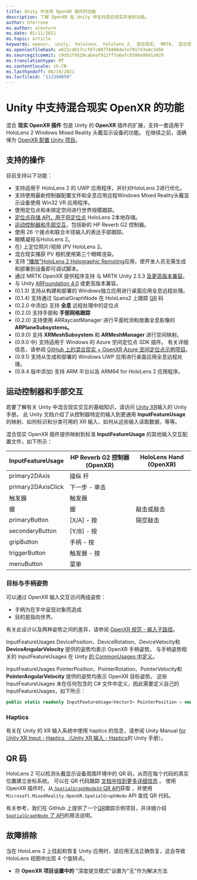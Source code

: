 ```yaml
---
title: Unity 中支持 OpenXR 插件的功能
description: 了解 OpenXR 在 Unity 中支持混合现实开发的功能。
author: hferrone
ms.author: alexturn
ms.date: 01/11/2021
ms.topic: article
keywords: openxr， unity， hololens， hololens 2， 混合现实， MRTK， 混合现实工具包， 增强现实， 虚拟现实， 混合现实头戴显示设备， 学习， 教程， 入门
ms.openlocfilehash: e622cd617ccf67c0877b9064efe791743e4c34b6
ms.sourcegitcommit: c9d52f9529cabeaf912fffa6efc6599a9041a929
ms.translationtype: MT
ms.contentlocale: zh-CN
ms.lasthandoff: 06/19/2021
ms.locfileid: "112398050"
---
```

# <a name="mixed-reality-openxr-supported-features-in-unity"></a>Unity 中支持混合现实 OpenXR 的功能

混合 **现实 OpenXR 插件** 包是 Unity 的 **OpenXR** 插件的扩展，支持一套适用于 HoloLens 2 Windows Mixed Reality 头戴显示设备的功能。 在继续之前，请确保为 [OpenXR 配置 Unity 项目](openxr-getting-started.md)。

## <a name="whats-supported"></a>支持的操作

目前支持以下功能：

* 支持适用于 HoloLens 2 的 UWP 应用程序，并针对HoloLens 2进行优化。
* 支持使用最新控制器配置文件和全息应用远程Windows Mixed Reality头戴显示设备使用 Win32 VR 应用程序。
* 使用定位点和未绑定空间进行世界规模跟踪。
* [定位点存储 API，用于将定位点](spatial-anchors-in-unity.md) HoloLens 2本地存储。
* [运动控制器和手部交互](#motion-controller-and-hand-interactions)，包括新的 HP Reverb G2 控制器。
* 使用 26 个接点和联合半径输入的表达手部跟踪。
* 眼睛凝视与HoloLens 2。
* 在) 上定位照片/视频 (PV HoloLens 2。
* 混合现实捕获 PV 相机使用第三个眼睛渲染。
* 支持 ["播放"HoloLens 2 Holographic Remoting](unity-play-mode.md#holographic-remoting-in-unity-editor-play-mode)应用，使开发人员无需生成和部署到设备即可调试脚本。
* 通过 MRTK OpenXR 提供程序支持 与 MRTK Unity 2.5.3 [及更高版本兼容](openxr-getting-started.md#using-mrtk-with-openxr-support)。
* 与 Unity [ARFoundation 4.0](https://docs.unity3d.com/Packages/com.unity.xr.arfoundation@4.1/manual/index.html) 或更高版本兼容。
*  (0.1.3) 支持从构建和部署的 Windows[](holographic-remoting-desktop.md)独立应用进行桌面应用全息远程处理。
*  (0.1.4) 支持通过 SpatialGraphNode 在 HoloLens2 上跟踪 [QR](#qr-codes) 码
*  (0.2.0 中添加) 支持 **全息** 远程处理中的定位点
*  (0.2.0) 支持手部和 **手部网格跟踪**
*  (0.2.0) 支持使用 ARRaycastManager 进行平面检测和放置全息影像的 **ARPlaneSubsystems。** 
*  (0.9.0) 支持 **XRMeshSubsystem** 和 **ARMeshManager** 进行空间映射。
*  (0.9.0 中) 支持适用于 Windows 的 Azure 空间定位点 SDK 插件。 有关详细信息，请参阅 [GitHub 上的混合现实 + OpenXR Azure 空间定位点示例项目](https://github.com/microsoft/OpenXR-Unity-MixedReality-Samples/tree/main/AzureSpatialAnchorsSample)。
*  (0.9.1) 支持从生成和部署的 Windows UWP 应用进行桌面应用全息远程处理。
*  (0.9.4 版中添加) 支持 ARM 平台以及 ARM64 for HoloLens 2 应用程序。

## <a name="motion-controller-and-hand-interactions"></a>运动控制器和手部交互

若要了解有关 Unity 中混合现实交互的基础知识，请访问 [Unity XR](https://docs.unity3d.com/2020.2/Documentation/Manual/xr_input.html)输入的 Unity 手册。 此 Unity 文档介绍了从控制器特定的输入到更通用 **InputFeatureUsage** 的映射、如何标识和分类可用的 XR 输入、如何从这些输入读取数据，等等。

混合现实 OpenXR 插件提供映射到标准 **InputFeatureUsage** 的其他输入交互配置文件，如下所示：

| InputFeatureUsage | HP Reverb G2 控制器 (OpenXR)  | HoloLens Hand (OpenXR)  |
| ---- | ---- | ---- |
| primary2DAxis | 操纵 杆 | |
| primary2DAxisClick | 下一步 - 单击 | |
| 触发器 | 触发器  | |
| 握 | 握 | 敲击或敲击 |
| primaryButton | [X/A] - 按 | 隔空敲击 |
| secondaryButton | [Y/B] - 按 | |
| gripButton | 手柄 - 按 | |
| triggerButton | 触发器 - 按 | |
| menuButton | 菜单 | |

### <a name="aim-and-grip-poses"></a>目标与手柄姿势

可以通过 OpenXR 输入交互访问两组姿势：

* 手柄为在手中呈现对象而造成
* 目的是指向世界。

有关此设计以及两种姿势之间的差异，请参阅 [OpenXR 规范 - 输入子路径](https://www.khronos.org/registry/OpenXR/specs/1.0/html/xrspec.html#semantic-path-input)。

InputFeatureUsages  DevicePosition、DeviceRotation、DeviceVelocity和 **DeviceAngularVelocity** 提供的姿势均表示 OpenXR 手柄姿势。   与手柄姿势相关的 InputFeatureUsages 在 Unity [的 CommonUsages 中定义](https://docs.unity3d.com/2020.2/Documentation/ScriptReference/XR.CommonUsages.html)。

InputFeatureUsages  PointerPosition、PointerRotation、PointerVelocity和 **PointerAngularVelocity** 提供的姿势均表示 OpenXR 目标姿势。   这些 InputFeatureUsages 未在任何包含的 C# 文件中定义，因此需要定义自己的 InputFeatureUsages，如下所示：

``` cs
public static readonly InputFeatureUsage<Vector3> PointerPosition = new InputFeatureUsage<Vector3>("PointerPosition");
```

### <a name="haptics"></a>Haptics

有关在 Unity 的 XR 输入系统中使用 haptics 的信息，请参阅 Unity Manual [for Unity XR Input - Haptics （Unity XR 输入 - Haptics](https://docs.unity3d.com/2020.2/Documentation/Manual/xr_input.html#Haptics)的 Unity 手册）。

## <a name="qr-codes"></a>QR 码

HoloLens 2 可以检测头戴显示设备周围环境中的 QR 码，从而在每个代码的真实位置建立坐标系统。 可以在 QR 代码跟踪 [文档中找到更多详细信息](../platform-capabilities-and-apis/qr-code-tracking.md) 。  使用 OpenXR 插件时，从[ `SpatialGraphNodeId` QR API](../platform-capabilities-and-apis/qr-code-tracking.md#qr-api-reference)获取 ，并使用 `Microsoft.MixedReality.OpenXR.SpatialGraphNode` API 查找 QR 代码。

有关参考，我们在 GitHub 上提供了一个[QR](https://github.com/yl-msft/QRTracking)跟踪示例项目，并详细介绍[ `SpatialGraphNode` 了 API](https://github.com/yl-msft/QRTracking/blob/main/SampleQRCodes/Assets/Scripts/SpatialGraphNodeTracker.cs)的用法说明。

## <a name="troubleshooting"></a>故障排除

当在 HoloLens 2 上挂起和恢复 Unity 应用时，该应用无法正确恢复，这会导致 HoloLens 视图中出现 4 个旋转点。

* 将 **OpenXR** **项目设置中的** "深度提交模式"设置为"无"作为解决方法
